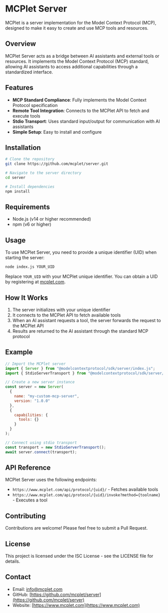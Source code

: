 # MCPlet Server

MCPlet is a server implementation for the Model Context Protocol (MCP), designed to make it easy to create and use MCP tools and resources.

## Overview

MCPlet Server acts as a bridge between AI assistants and external tools or resources. It implements the Model Context Protocol (MCP) standard, allowing AI assistants to access additional capabilities through a standardized interface.

## Features

- **MCP Standard Compliance**: Fully implements the Model Context Protocol specification
- **Remote Tool Integration**: Connects to the MCPlet API to fetch and execute tools
- **Stdio Transport**: Uses standard input/output for communication with AI assistants
- **Simple Setup**: Easy to install and configure

## Installation

```bash
# Clone the repository
git clone https://github.com/mcplet/server.git

# Navigate to the server directory
cd server

# Install dependencies
npm install
```

## Requirements

- Node.js (v14 or higher recommended)
- npm (v6 or higher)

## Usage

To use MCPlet Server, you need to provide a unique identifier (UID) when starting the server:

```bash
node index.js YOUR_UID
```

Replace `YOUR_UID` with your MCPlet unique identifier. You can obtain a UID by registering at [mcplet.com](https://www.mcplet.com).

## How It Works

1. The server initializes with your unique identifier
2. It connects to the MCPlet API to fetch available tools
3. When an AI assistant requests a tool, the server forwards the request to the MCPlet API
4. Results are returned to the AI assistant through the standard MCP protocol

## Example

```javascript
// Import the MCPlet server
import { Server } from "@modelcontextprotocol/sdk/server/index.js";
import { StdioServerTransport } from "@modelcontextprotocol/sdk/server/stdio.js";

// Create a new server instance
const server = new Server(
  {
    name: "my-custom-mcp-server",
    version: "1.0.0"
  },
  {
    capabilities: {
      tools: {}
    }
  }
);

// Connect using stdio transport
const transport = new StdioServerTransport();
await server.connect(transport);
```

## API Reference

MCPlet Server uses the following endpoints:

- `https://www.mcplet.com/api/protocol/{uid}/` - Fetches available tools
- `https://www.mcplet.com/api/protocol/{uid}/invoke?method={toolname}` - Executes a tool

## Contributing

Contributions are welcome! Please feel free to submit a Pull Request.

## License

This project is licensed under the ISC License - see the LICENSE file for details.

## Contact

- Email: info@mcplet.com
- GitHub: [https://github.com/mcplet/server](https://github.com/mcplet/server)
- Website: [https://www.mcplet.com](https://www.mcplet.com)